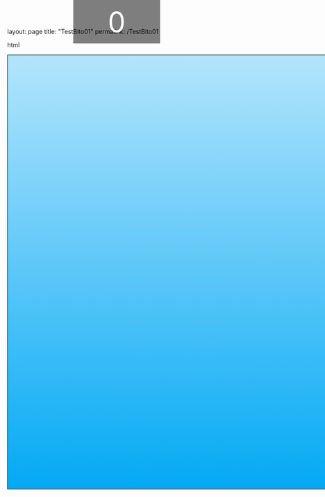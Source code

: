layout: page title: "TestBito01" permalink: /TestBito01

html
<!DOCTYPE html>
<html>
<head>
<title>Balloon Game</title>
<style>
#game-container {
  position: relative;
  width: 1000px;
  height: 1000px;
  border: 1px solid black;
  overflow: hidden;
  background-image: linear-gradient(to bottom, #b3e5fc, #03a9f4);
}
.balloon {
  position: absolute;
  width: 80px;
  height: 80px;
  background: radial-gradient(circle, #FFB3BA, #FF7171);
  border-radius: 50%;
  cursor: pointer;
  animation: bumb 0.2s infinite alternate;
  transform-origin: center;
  overflow: hidden;
}
@keyframes bumb {
  0% {
    transform: scale(1);
  }
  50% {
    transform: scale(1.1);
  }
  100% {
    transform: scale(1);
  }
}
.balloon::before {
  content: "";
  position: absolute;
  top: 50%;
  left: 0;
  width: 100%;
  height: 2px;
  background-color: #000;
  border-radius: 50%;
  transform: translateY(-50%);
}
.score-container {
  position: fixed;
  top: 0;
  left: 50%;
  transform: translateX(-50%);
  width: 200px;
  height: 100px;
  background-color: rgba(0, 0, 0, 0.5);
  color: #fff;
  font-size: 64px;
  display: flex;
  justify-content: center;
  align-items: center;
}
@keyframes rotate {
  0% {
    transform: rotate(0deg);
  }
  100% {
    transform: rotate(360deg);
  }
}
</style>
</head>
<body>
<div id="game-container"></div>
<div class="score-container" id="score-container">0</div>
<script>
document.addEventListener('DOMContentLoaded', () => {
  const gameContainer = document.getElementById('game-container');
  const scoreContainer = document.getElementById('score-container');
  let score = 0;
  const colors = [
    '#FFB3BA',
    '#FF7171',
    '#FFFFBA',
    '#A0C8FF',
    '#C8A0FF',
    '#BAFFBA',
    '#90EE90',
    '#D3D3D3',
    '#228B22',
  ];
  function createBalloon() {
    const balloon = document.createElement('div');
    balloon.className = 'balloon';
    balloon.style.top = '1000px';
    balloon.style.left = `${getRandomPosition()}px`;
    balloon.style.backgroundColor = getRandomColor();
    balloon.style.animationDuration = `${getRandomDuration()}s`;
    balloon.addEventListener('mouseover', () => {
      balloon.style.display = 'none';
      score++;
      updateScore();
      playPopSound();
    });
    gameContainer.appendChild(balloon);
    const flyInterval = setInterval(() => {
        const currentTop = parseInt(balloon.style.top);
        if (currentTop <= 0) {
          clearInterval(flyInterval);
          balloon.remove();
          updateScore();
        } else {
          balloon.style.top = `${currentTop - getRandomSpeed()}px`;
        }
      }, 20);
  }
  function getRandomPosition() {
    return Math.floor(Math.random() * (gameContainer.offsetWidth - 80));
  }
  function getRandomSpeed() {
    return Math.floor(Math.random() * 10) + 1;
  }
  function getRandomColor() {
    const gradient = `radial-gradient(circle, ${getRandomGradientColor()}, ${getRandomGradientColor()})`;
    return gradient;
  }
  function getRandomGradientColor() {
    return colors[Math.floor(Math.random() * colors.length)];
  }
  function getRandomDuration() {
    return Math.floor(Math.random() * 5) + 1;
  }
  function updateScore() {
    scoreContainer.textContent = score;
  }
  setInterval(createBalloon, 1000);
  function playPopSound() {
    const sound = new Audio('https://example.com/pop.wav'); // Replace with your sound resource URL
    sound.play();
  }
  document.addEventListener('mouseover', (event) => {
    if (event.target.classList.contains('balloon')) {
      event.target.style.animation = 'bumb 0.2s infinite alternate';
      playPopSound();
    }
  });
});
</script>
</body>
</html>
